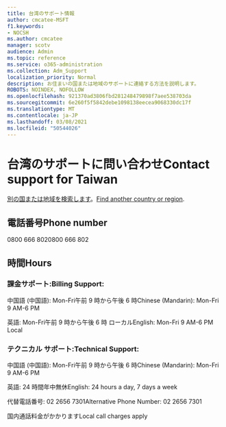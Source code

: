 ```yaml
---
title: 台湾のサポート情報
author: cmcatee-MSFT
f1.keywords:
- NOCSH
ms.author: cmcatee
manager: scotv
audience: Admin
ms.topic: reference
ms.service: o365-administration
ms.collection: Adm_Support
localization_priority: Normal
description: お住まいの国または地域のサポートに連絡する方法を説明します。
ROBOTS: NOINDEX, NOFOLLOW
ms.openlocfilehash: 921370ad3806fbd281248479898f7aee538703da
ms.sourcegitcommit: 6e260f5f5842debe1098138eecea9068330dc17f
ms.translationtype: MT
ms.contentlocale: ja-JP
ms.lasthandoff: 03/08/2021
ms.locfileid: "50544026"
---
```

# <a name="contact-support-for-taiwan"></a><span data-ttu-id="fe514-103">台湾のサポートに問い合わせ</span><span class="sxs-lookup"><span data-stu-id="fe514-103">Contact support for Taiwan</span></span>

<span data-ttu-id="fe514-104">[別の国または地域を検索します](../contact-support-for-business-products.md)。</span><span class="sxs-lookup"><span data-stu-id="fe514-104">[Find another country or region](../contact-support-for-business-products.md).</span></span>

## <a name="phone-number"></a><span data-ttu-id="fe514-105">電話番号</span><span class="sxs-lookup"><span data-stu-id="fe514-105">Phone number</span></span>
<span data-ttu-id="fe514-106">0800 666 802</span><span class="sxs-lookup"><span data-stu-id="fe514-106">0800 666 802</span></span>

## <a name="hours"></a><span data-ttu-id="fe514-107">時間</span><span class="sxs-lookup"><span data-stu-id="fe514-107">Hours</span></span>
### <a name="billing-support"></a><span data-ttu-id="fe514-108">課金サポート:</span><span class="sxs-lookup"><span data-stu-id="fe514-108">Billing Support:</span></span>

<span data-ttu-id="fe514-109">中国語 (中国語): Mon-Fri午前 9 時から午後 6 時</span><span class="sxs-lookup"><span data-stu-id="fe514-109">Chinese (Mandarin): Mon-Fri 9 AM-6 PM</span></span>

<span data-ttu-id="fe514-110">英語: Mon-Fri午前 9 時から午後 6 時 ローカル</span><span class="sxs-lookup"><span data-stu-id="fe514-110">English: Mon-Fri 9 AM-6 PM Local</span></span>

### <a name="technical-support"></a><span data-ttu-id="fe514-111">テクニカル サポート:</span><span class="sxs-lookup"><span data-stu-id="fe514-111">Technical Support:</span></span>

<span data-ttu-id="fe514-112">中国語 (中国語): Mon-Fri午前 9 時から午後 6 時</span><span class="sxs-lookup"><span data-stu-id="fe514-112">Chinese (Mandarin): Mon-Fri 9 AM-6 PM</span></span>

<span data-ttu-id="fe514-113">英語: 24 時間年中無休</span><span class="sxs-lookup"><span data-stu-id="fe514-113">English: 24 hours a day, 7 days a week</span></span>

<span data-ttu-id="fe514-114">代替電話番号: 02 2656 7301</span><span class="sxs-lookup"><span data-stu-id="fe514-114">Alternative Phone Number: 02 2656 7301</span></span>

<span data-ttu-id="fe514-115">国内通話料金がかかります</span><span class="sxs-lookup"><span data-stu-id="fe514-115">Local call charges apply</span></span>
